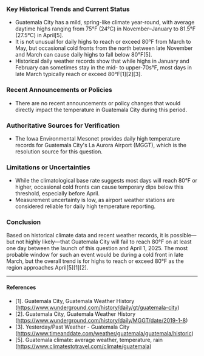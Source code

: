 ### Key Historical Trends and Current Status

- Guatemala City has a mild, spring-like climate year-round, with average daytime highs ranging from 75°F (24°C) in November–January to 81.5°F (27.5°C) in April[5].
- It is not unusual for daily highs to reach or exceed 80°F from March to May, but occasional cold fronts from the north between late November and March can cause daily highs to fall below 80°F[5].
- Historical daily weather records show that while highs in January and February can sometimes stay in the mid- to upper-70s°F, most days in late March typically reach or exceed 80°F[1][2][3].

### Recent Announcements or Policies

- There are no recent announcements or policy changes that would directly impact the temperature in Guatemala City during this period.

### Authoritative Sources for Verification

- The Iowa Environmental Mesonet provides daily high temperature records for Guatemala City's La Aurora Airport (MGGT), which is the resolution source for this question.

### Limitations or Uncertainties

- While the climatological base rate suggests most days will reach 80°F or higher, occasional cold fronts can cause temporary dips below this threshold, especially before April.
- Measurement uncertainty is low, as airport weather stations are considered reliable for daily high temperature reporting.

### Conclusion

Based on historical climate data and recent weather records, it is possible—but not highly likely—that Guatemala City will fail to reach 80°F on at least one day between the launch of this question and April 1, 2025. The most probable window for such an event would be during a cold front in late March, but the overall trend is for highs to reach or exceed 80°F as the region approaches April[5][1][2].

---

#### References

- [1]. Guatemala City, Guatemala Weather History (https://www.wunderground.com/history/daily/gt/guatemala-city)
- [2]. Guatemala City, Guatemala Weather History (https://www.wunderground.com/history/daily/MGGT/date/2019-1-8)
- [3]. Yesterday/Past Weather - Guatemala City (https://www.timeanddate.com/weather/guatemala/guatemala/historic)
- [5]. Guatemala climate: average weather, temperature, rain (https://www.climatestotravel.com/climate/guatemala)